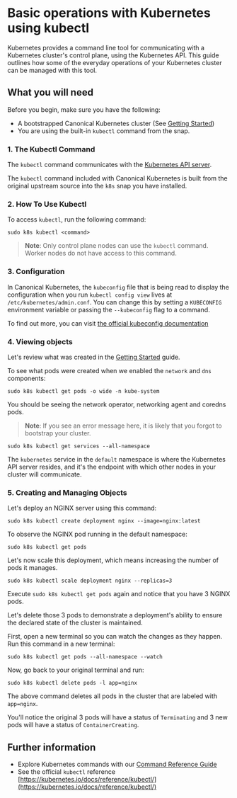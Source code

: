 # Basic operations with Kubernetes using kubectl

Kubernetes provides a command line tool for communicating with a Kubernetes cluster's control plane,
using the Kubernetes API. This guide outlines how some of the everyday operations of your 
Kubernetes cluster can be managed with this tool.

## What you will need

Before you begin, make sure you have the following:

- A bootstrapped Canonical Kubernetes cluster (See
  [Getting Started](getting-started.md))
- You are using the built-in `kubectl` command from the snap.

### 1. The Kubectl Command

The `kubectl` command communicates with the
[Kubernetes API server](https://kubernetes.io/docs/reference/command-line-tools-reference/kube-apiserver/).

The `kubectl` command included with Canonical Kubernetes is built from the
original upstream source into the `k8s` snap you have installed.

### 2. How To Use Kubectl

To access `kubectl`, run the following command:

```
sudo k8s kubectl <command>
```

> **Note**: Only control plane nodes can use the `kubectl` command. Worker
> nodes do not have access to this command.

### 3. Configuration

In Canonical Kubernetes, the `kubeconfig` file that is being read to display
the configuration when you run `kubectl config view` lives at
`/etc/kubernetes/admin.conf`. You can change this by setting a
`KUBECONFIG` environment variable or passing the `--kubeconfig` flag to a
command.

To find out more, you can visit
[the official kubeconfig documentation](https://kubernetes.io/docs/concepts/configuration/organize-cluster-access-kubeconfig/)

### 4. Viewing objects

Let's review what was created in the [Getting Started](getting-started.md)
guide.

To see what pods were created when we enabled the `network` and `dns`
components:

```
sudo k8s kubectl get pods -o wide -n kube-system
```

You should be seeing the network operator, networking agent and coredns pods.

> **Note**: If you see an error message here, it is likely that you forgot to
> bootstrap your cluster.

```
sudo k8s kubectl get services --all-namespace
```

The `kubernetes` service in the `default` namespace is where the Kubernetes API
server resides, and it's the endpoint with which other nodes in your cluster
will communicate.

### 5. Creating and Managing Objects

Let's deploy an NGINX server using this command:

```
sudo k8s kubectl create deployment nginx --image=nginx:latest
```

To observe the NGINX pod running in the default namespace:

```
sudo k8s kubectl get pods
```

Let's now scale this deployment, which means increasing the number of pods it
manages.

```
sudo k8s kubectl scale deployment nginx --replicas=3
```

Execute `sudo k8s kubectl get pods` again and notice that you have 3 NGINX
pods.

Let's delete those 3 pods to demonstrate a deployment's ability to ensure the
declared state of the cluster is maintained.

First, open a new terminal so you can watch the changes as they happen. Run
this command in a new terminal:

```
sudo k8s kubectl get pods --all-namespace --watch
```

Now, go back to your original terminal and run:

```
sudo k8s kubectl delete pods -l app=nginx
```

The above command deletes all pods in the cluster that are labeled with
`app=nginx`.

You'll notice the original 3 pods will have a status of `Terminating` and 3 new
pods will have a status of `ContainerCreating`.

## Further information

- Explore Kubernetes commands with our [Command Reference Guide](../reference/commands)
- See the official `kubectl` reference
  [https://kubernetes.io/docs/reference/kubectl/](https://kubernetes.io/docs/reference/kubectl/)
